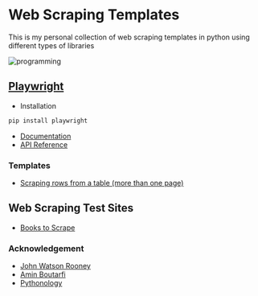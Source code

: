 # Web Scraping Templates 

This is my personal collection of web scraping templates in python using different types of libraries

![programming](https://images.unsplash.com/photo-1498050108023-c5249f4df085?q=80&w=1172&auto=format&fit=crop&ixlib=rb-4.0.3&ixid=M3wxMjA3fDB8MHxwaG90by1wYWdlfHx8fGVufDB8fHx8fA%3D%3D)

## [Playwright](https://playwright.dev/)

- Installation
```bash
pip install playwright
```
- [Documentation](https://playwright.dev/python/docs/intro)
- [API Reference](https://playwright.dev/python/docs/api/class-playwright)

### Templates
- [Scraping rows from a table (more than one page)](https://github.com/izzad2413/web_scraping_templates/blob/main/playwright/playwrigh_multi-tb.py)

## Web Scraping Test Sites
- [Books to Scrape](https://books.toscrape.com/)

### Acknowledgement
- [John Watson Rooney](https://www.youtube.com/@JohnWatsonRooney)
- [Amin Boutarfi](https://www.youtube.com/@AminBoutarfi)
- [Pythonology](https://www.youtube.com/@Pythonology)